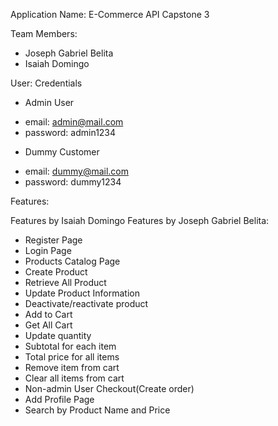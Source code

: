 Application Name: E-Commerce API Capstone 3

 Team Members: 
* Joseph Gabriel Belita
* Isaiah Domingo

 User: Credentials
* Admin User
- email: admin@mail.com
- password: admin1234

* Dummy Customer
- email: dummy@mail.com
- password: dummy1234

Features: 

Features by Isaiah Domingo
Features by Joseph Gabriel Belita:

- Register Page
- Login Page
- Products Catalog Page
- Create Product
- Retrieve All Product
- Update Product Information
- Deactivate/reactivate product
- Add to Cart
- Get All Cart
- Update quantity
- Subtotal for each item
- Total price for all items
- Remove item from cart
- Clear all items from cart
- Non-admin User Checkout(Create order)
- Add Profile Page
- Search by Product Name and Price